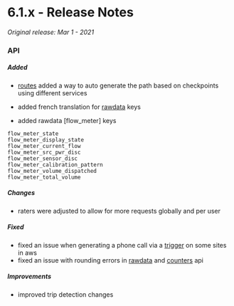 # 6.1.x - Release Notes
*Original release: Mar 1 - 2021*

### API

##### Added
* [routes](https://pegasus1.pegasusgateway.com/api-static/docs/#api-routes-CreateRoute) added a way to auto generate the path based on checkpoints using different services

* added french translation for [rawdata](https://pegasus1.pegasusgateway.com/api-static/docs/#api-resources-GetRawdataKeys) keys

* added rawdata [flow_meter] keys

```
flow_meter_state
flow_meter_display_state
flow_meter_current_flow
flow_meter_src_pwr_disc
flow_meter_sensor_disc
flow_meter_calibration_pattern
flow_meter_volume_dispatched
flow_meter_total_volume
```

##### Changes

* raters were adjusted to allow for more requests globally and per user

##### Fixed

* fixed an issue when generating a phone call via a [trigger](https://pegasus1.pegasusgateway.com/api-static/docs/#api-Triggers-CreateTrigger) on some sites in aws
* fixed an issue with rounding errors in [rawdata](https://pegasus1.pegasusgateway.com/api-static/docs/#api-Rawdata) and [counters](https://pegasus1.pegasusgateway.com/api-static/docs/#api-Counters-GetCounterDeltas) api

##### Improvements

* improved trip detection changes 
